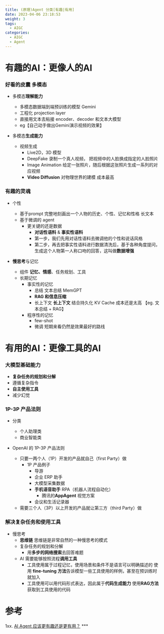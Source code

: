 ```yaml
---
title: (原理)Agent 分类[有趣|有用]
date: 2023-04-06 23:18:53
weight: 3
tags:
  - AIGC
categories: 
  - AIGC
  - Agent  
---
```


<p></p>
<!-- more -->


# 有趣的AI：更像人的AI
### 好看的皮囊  多模态
+ 多模态**理解能力**
  + 多模态数据端到端预训练的模型
    Gemini 
  + 工程化
  	projection layer
  +  直接用文本去粘接 encoder、decoder 和文本大模型
  +  eg【自己动手做出Gemini演示视频的效果】

+ 多模态**生成能力**
  + 视频生成
    + Live2D，3D 模型
    + DeepFake
      录制一个真人视频， 把视频中的人脸换成指定的人脸照片
    + Image Animation 
      给定一张照片，随后根据这张照片生成一系列的对应视频 
    + **Video Diffusion**
      对物理世界的建模
      成本最高
      
### 有趣的灵魂 
+ 个性
  - 基于prompt
    完整地刻画出一个人物的历史、个性、记忆和性格
    长文本
  - 基于微调的 agent
    -  更关键的还是数据
       - **对话性语料** & **事实性语料**
       - 第一步，我们先用对话性语料去微调他的个性和说话风格
       - 第二步，再去把事实性语料进行数据清洗后，基于各种角度提问，生成这个人物第一人称口吻的回答，这叫做**数据增强**


+ **慢思考**与记忆
  - 组件
    **记忆、情感**、任务规划、工具
  - 长期记忆
    - 事实性的记忆
      - 总结
        文本总结  MemGPT
      - **RAG 和信息压缩**
      - 长上下文  **长上下文**
        结合持久化 KV Cache
        成本还是太高
        【eg.  文本总结 + RAG】
    - 程序性的记忆
      - few-shot
      - 微调
        短期来看仍然是效果最好的路线
    
# 有用的AI：更像工具的AI
### 大模型基础能力
+ **复杂任务的规划和分解**
+ 遵循复杂指令
+ **自主使用工具**
+ 减少幻觉

### 1P-3P 产品法则 
+ 分类
  + 个人助理类
  + 商业智能类

+ OpenAI 的 1P-3P 产品法则
  + 只要一两个人（1P）开发的产品就自己（first Party）做
    - 1P 产品例子
      - 导游
      - 企业 ERP 助手
      - 大模型采集数据
      - **手机语音助手**
        RPA（机器人流程自动化）
        - 腾讯的**AppAgent**
          视觉方案
      - 会议和生活记录器    
  + 需要三个人（3P）以上开发的产品就让第三方（third Party）做

### 解决复杂任务和使用工具
+ 慢思考
  + **思维链**
     思维链是非常自然的一种慢思考的模式
  + 复杂任务的规划和分解   
    + 用**多步的网络搜索**去回答难题
  + AI 需要能够按照流程**调用工具**
    - 工具使用属于过程记忆，使用场景和条件不是语言可以明确描述的
      使用 **fine-tuning 方法**告诉模型一些工具使用的样例，甚至在预训练时就加入
    - 工具使用可以用代码形式表达，因此属于**代码生成能力**
      使用**RAG方法**获取到工具使用的代码
      

# 参考
1xx. [AI Agent 应该更有趣还是更有用？](https://zhuanlan.zhihu.com/p/689816790)  ***
